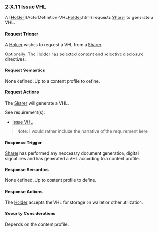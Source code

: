 


### 2:X.1.1 Issue VHL

A [[Holder](ActorDefinition-VHLHolder.Html)](ActorDefinition-VHL[Holder](ActorDefinition-VHLHolder.Html).html) requests  [Sharer](ActorDefinition-VHLSharer.html) to generate a VHL.

 
 
#### Request Trigger
A [Holder](ActorDefinition-VHLHolder.Html) wishes to request a VHL from a [Sharer](ActorDefinition-VHLSharer.Html).

Optionally: The [Holder](ActorDefinition-VHLHolder.html) has selected consent and selective disclosure directives. 
#### Request Semantics
None defined. Up to a content profile to define.
#### Request Actions 
The [Sharer](ActorDefinition-VHLSharer.html) will generate a VHL.

See requirement(s):
* [Issue VHL](Requirements-IssueVHL.html)

> Note: I would rather include the narrative of the requirement here

#### Response Trigger
[Sharer](ActorDefinition-VHLSharer.Html) has performed any necceasry document generation, digital signatures and has generated a VHL according to a content profile.
#### Response Semantics
None defined. Up to content profile to define.
#### Response Actions
The [Holder](ActorDefinition-VHLHolder.Html) accepts the VHL for storage on wallet or other utilization.
#### Security Considerations 
Depends on the content profile.






